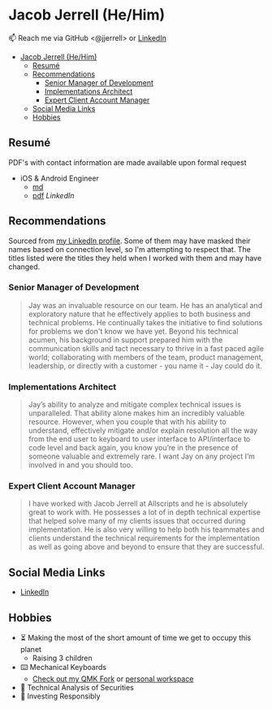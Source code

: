 # Jacob Jerrell (He/Him)

📫 Reach me via GitHub <@jjerrell> or [LinkedIn](https://www.linkedin.com/in/jacob-jerrell89/)

- [Jacob Jerrell (He/Him)](#jacob-jerrell-hehim)
  - [Resumé](#resumé)
  - [Recommendations](#recommendations)
    - [Senior Manager of Development](#senior-manager-of-development)
    - [Implementations Architect](#implementations-architect)
    - [Expert Client Account Manager](#expert-client-account-manager)
  - [Social Media Links](#social-media-links)
  - [Hobbies](#hobbies)

## Resumé

PDF's with contact information are made available upon formal request

- iOS & Android Engineer
  - [md](./mobile-engineer.md)
  - [pdf](https://www.linkedin.com/in/jacob-jerrell89/) *LinkedIn*

## Recommendations

Sourced from [my LinkedIn profile](https://www.linkedin.com/in/jacob-jerrell89/). Some of them may have masked their names based on connection level, so I'm attempting to respect that. The titles listed were the titles they held when I worked with them and may have changed.

### Senior Manager of Development

> Jay was an invaluable resource on our team. He has an analytical and exploratory nature that he effectively applies to both business and technical problems. He continually takes the initiative to find solutions for problems we don't know we have yet. Beyond his technical acumen, his background in support prepared him with the communication skills and tact necessary to thrive in a fast paced agile world; collaborating with members of the team, product management, leadership, or directly with a customer - you name it - Jay could do it.

### Implementations Architect

> Jay’s ability to analyze and mitigate complex technical issues is unparalleled. That ability alone makes him an incredibly valuable resource. However, when you couple that with his ability to understand, effectively mitigate and/or explain resolution all the way from the end user to keyboard to user interface to API/interface to code level and back again, you know you’re in the presence of someone valuable and extremely rare. I want Jay on any project I’m involved in and you should too.

### Expert Client Account Manager

> I have worked with Jacob Jerrell at Allscripts and he is absolutely great to work with. He possesses a lot of in depth technical expertise that helped solve many of my clients issues that occurred during implementation. He is also very willing to help both his teammates and clients understand the technical requirements for the implementation as well as going above and beyond to ensure that they are successful.

## Social Media Links

- [LinkedIn](https://www.linkedin.com/in/jacob-jerrell89/)

## Hobbies

- ⏳ Making the most of the short amount of time we get to occupy this planet
  - Raising 3 children
- ⌨️ Mechanical Keyboards
  - [Check out my QMK Fork](https://github.com/jjerrell/qmk_firmware) or [personal workspace](https://github.com/jjerrell/qmk_personal)
- 🧐 Technical Analysis of Securities
- 🐢 Investing Responsibly
